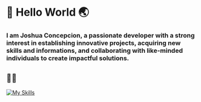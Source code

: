 # 👋 Hello World 🌏

### I am Joshua Concepcion, a passionate developer with a strong interest in establishing innovative projects, acquiring new skills and informations, and collaborating with like-minded individuals to create impactful solutions.

## 👨‍💻


[![My Skills](https://skillicons.dev/icons?i=html,css,js,ts,mongodb,nodejs,nestjs,mysql,php,laravel,github,git,postman,vscode&perline=7)](https://skillicons.dev)

